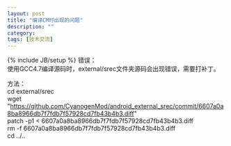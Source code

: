 ```yaml
---
layout: post
title: "编译CM时出现的问题"
description: ""
category: 
tags: [技术交流]
---
```

{% include JB/setup %}
错误：  
    使用GCC4.7编译源码时，external/srec文件夹源码会出现错误，需要打补丁。  

方法：  
    cd external/srec  
    wget "https://github.com/CyanogenMod/android_external_srec/commit/6607a0a8ba8966db7f7fdb7f57928cd7fb43b4b3.diff"  
    patch -p1 < 6607a0a8ba8966db7f7fdb7f57928cd7fb43b4b3.diff  
    rm -f 6607a0a8ba8966db7f7fdb7f57928cd7fb43b4b3.diff  
    cd ../..  

